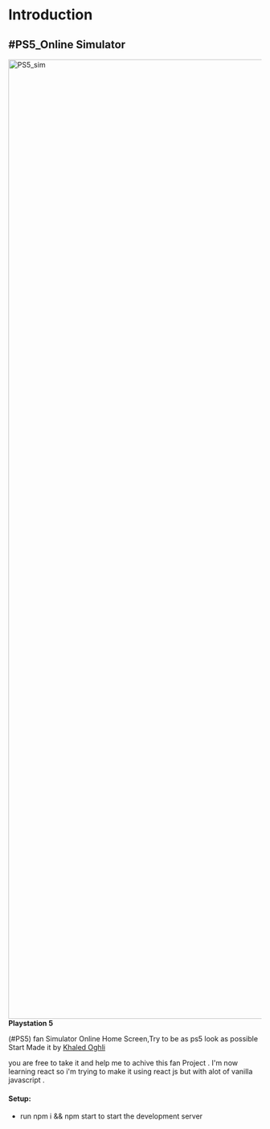 <h1>Introduction</h1>

<h2>#PS5_Online Simulator</h2>
<img width="1909" alt="PS5_sim" src="https://user-images.githubusercontent.com/65956317/167122033-02598fd7-de2c-4796-855e-9d6cc9ef1461.png">
<strong>Playstation 5</strong> 

<span> (#PS5) fan Simulator Online Home Screen,Try to be as ps5 look as possible 
Start Made it by <a href="https://www.khaledoghli.com">Khaled Oghli</a>
</span>
  </br>
<p> you are free to take it and help me to achive this fan Project .
I'm now learning react so i'm trying to make it using react js but with alot of vanilla javascript .</p>

<h4>
Setup:
</h4>
<ul>
  <li>
    run npm i && npm start to start the development server
  </li>
</ul>
